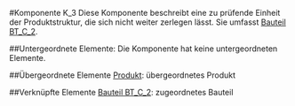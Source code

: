 #Komponente K_3
Diese Komponente beschreibt eine zu prüfende Einheit der Produktstruktur, die sich nicht weiter zerlegen lässt. Sie umfasst [Bauteil BT_C_2](bauteil5.md).

##Untergeordnete Elemente:
Die Komponente hat keine untergeordneten Elemente.

##Übergeordnete Elemente
[Produkt](Produkt.md): übergeordnetes Produkt

##Verknüpfte Elemente
[Bauteil BT_C_2](bauteil5.md): zugeordnetes Bauteil